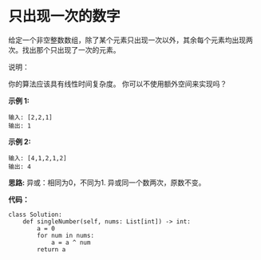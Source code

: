 # 只出现一次的数字

给定一个非空整数数组，除了某个元素只出现一次以外，其余每个元素均出现两次。找出那个只出现了一次的元素。

说明：

你的算法应该具有线性时间复杂度。 你可以不使用额外空间来实现吗？

**示例 1:**
```
输入: [2,2,1]
输出: 1
```
**示例 2:**
```
输入: [4,1,2,1,2]
输出: 4
```

**思路:**
异或：相同为0，不同为1. 异或同一个数两次，原数不变。

**代码：**
```
class Solution:
    def singleNumber(self, nums: List[int]) -> int:
        a = 0
        for num in nums:
            a = a ^ num
        return a
```
